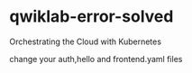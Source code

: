# qwiklab-error-solved
Orchestrating the Cloud with Kubernetes

change your auth,hello and frontend.yaml files
